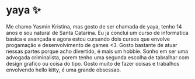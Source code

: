 # yaya ✨
Me chamo Yasmin Kristina, mas gosto de ser chamada de yaya, tenho 14 anos e sou natural de Santa Catarina. Eu ja conclui um curso de informatica basica e avançada e agora estou cursando dois cursos que envolve progamação e desenvolvimento de games &lt;3. Gosto bastante de atuar nessas partes porque acho divertido, é mais um hobbie. Sonho em ser uma advogada criminalista, porem tenho uma segunda escolha de tabralhar com design grafico ou coisa do tipo. Gosto muito de fazer coisas e trabalhos envolvendo hello kitty, é uma grande obsessao.
